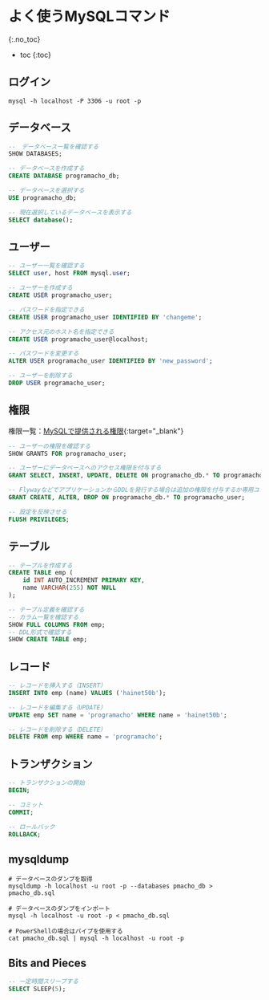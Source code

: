 # よく使うMySQLコマンド
{:.no_toc}

* toc
{:toc}

## ログイン
```shell
mysql -h localhost -P 3306 -u root -p
```

## データベース
```sql
--　データベース一覧を確認する
SHOW DATABASES;

-- データベースを作成する
CREATE DATABASE programacho_db;

-- データベースを選択する
USE programacho_db;

-- 現在選択しているデータベースを表示する
SELECT database();
```

## ユーザー
```sql
-- ユーザー一覧を確認する
SELECT user, host FROM mysql.user;

-- ユーザーを作成する
CREATE USER programacho_user;

-- パスワードを指定できる
CREATE USER programacho_user IDENTIFIED BY 'changeme';

-- アクセス元のホスト名を指定できる
CREATE USER programacho_user@localhost;

-- パスワードを変更する
ALTER USER programacho_user IDENTIFIED BY 'new_password';

-- ユーザーを削除する
DROP USER programacho_user;
```

## 権限
権限一覧：[MySQLで提供される権限](https://dev.mysql.com/doc/refman/8.0/ja/privileges-provided.html){:target="_blank"}

```sql
-- ユーザーの権限を確認する
SHOW GRANTS FOR programacho_user;

-- ユーザーにデータベースへのアクセス権限を付与する
GRANT SELECT, INSERT, UPDATE, DELETE ON programacho_db.* TO programacho_user;

-- FlywayなどでアプリケーションからDDLを発行する場合は追加の権限を付与するか専用ユーザーを発行する
GRANT CREATE, ALTER, DROP ON programacho_db.* TO programacho_user;

-- 設定を反映させる
FLUSH PRIVILEGES;
```

## テーブル
```sql
-- テーブルを作成する
CREATE TABLE emp (
    id INT AUTO_INCREMENT PRIMARY KEY,
    name VARCHAR(255) NOT NULL
);

-- テーブル定義を確認する
-- カラム一覧を確認する
SHOW FULL COLUMNS FROM emp;
-- DDL形式で確認する
SHOW CREATE TABLE emp;
```

## レコード
```sql
-- レコードを挿入する（INSERT）
INSERT INTO emp (name) VALUES ('hainet50b');

-- レコードを編集する（UPDATE）
UPDATE emp SET name = 'programacho' WHERE name = 'hainet50b';

-- レコードを削除する（DELETE）
DELETE FROM emp WHERE name = 'programacho';
```

## トランザクション
```sql
-- トランザクションの開始
BEGIN;

-- コミット
COMMIT;

-- ロールバック
ROLLBACK;
```

## mysqldump
```shell
# データベースのダンプを取得
mysqldump -h localhost -u root -p --databases pmacho_db > pmacho_db.sql

# データベースのダンプをインポート
mysql -h localhost -u root -p < pmacho_db.sql

# PowerShellの場合はパイプを使用する
cat pmacho_db.sql | mysql -h localhost -u root -p
```

## Bits and Pieces
```sql
-- 一定時間スリープする
SELECT SLEEP(5);
```